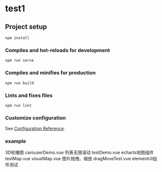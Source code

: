 # test1


## Project setup
```
npm install
```

### Compiles and hot-reloads for development
```
npm run serve
```

### Compiles and minifies for production
```
npm run build
```

### Lints and fixes files
```
npm run lint
```

### Customize configuration
See [Configuration Reference](https://cli.vuejs.org/config/).

### example
3D轮播图 carouserDemo.vue
列表无限滚动 testDemo.vue
echarts地图组件 testMap.vue visualMap.vue
图片拖拽、缩放 dragMoveTest.vue
elementUI组件测试
